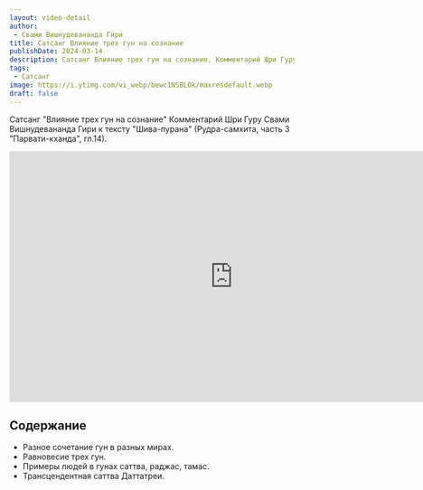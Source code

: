 ```yaml
---
layout: video-detail
author:
 - Свами Вишнудевананда Гири
title: Сатсанг Влияние трех гун на сознание
publishDate: 2024-03-14
description: Сатсанг Влияние трех гун на сознание. Комментарий Шри Гуру Свами Вишнудевананда Гири к тексту "Шива-пурана" (Рудра-самхита, часть 3 "Парвати-кханда", гл.14).
tags: 
 - Сатсанг
image: https://i.ytimg.com/vi_webp/bewc1NSBLOk/maxresdefault.webp
draft: false
---
```


 Сатсанг "Влияние трех гун на сознание"
Комментарий Шри Гуру Свами Вишнудевананда Гири к тексту "Шива-пурана" (Рудра-самхита, часть 3 "Парвати-кханда", гл.14).

<iframe width="790" height="444" src="https://www.youtube.com/embed/bewc1NSBLOk" frameborder="0" allowfullscreen=""></iframe> 

## Содержание

- Разное сочетание гун в разных мирах.
- Равновесие трех гун.
- Примеры людей в гунах саттва, раджас, тамас.
- Трансцендентная саттва Даттатреи.
